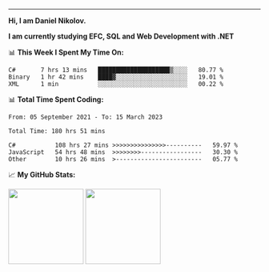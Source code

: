 ---
**Hi, I am Daniel Nikolov.**

**I am currently studying EFC, SQL and Web Development with .NET**

📊 **This Week I Spent My Time On:**
<!--START_SECTION:wakaweekly-->

```text
C#       7 hrs 13 mins   ████████████████████▒░░░░   80.77 %
Binary   1 hr 42 mins    ████▓░░░░░░░░░░░░░░░░░░░░   19.01 %
XML      1 min           ░░░░░░░░░░░░░░░░░░░░░░░░░   00.22 %
```

<!--END_SECTION:wakaweekly-->

📊 **Total Time Spent Coding:**
<!--START_SECTION:waka-->

```text
From: 05 September 2021 - To: 15 March 2023

Total Time: 180 hrs 51 mins

C#           108 hrs 27 mins >>>>>>>>>>>>>>>----------   59.97 %
JavaScript   54 hrs 48 mins  >>>>>>>>-----------------   30.30 %
Other        10 hrs 26 mins  >------------------------   05.77 %
```

<!--END_SECTION:waka-->

📈 **My GitHub Stats:**

<p>
  <img height="150em" src="https://github-readme-stats.vercel.app/api?username=NikolovDaniel&show_icons=true&hide_border=true&&count_private=true&include_all_commits=true" />
  <img height="150em" src="https://github-readme-stats.vercel.app/api/top-langs/?username=NikolovDaniel&exclude_repo=KNN-Image-Classification&show_icons=true&hide_border=true&layout=compact&langs_count=8s"/>
</p>
